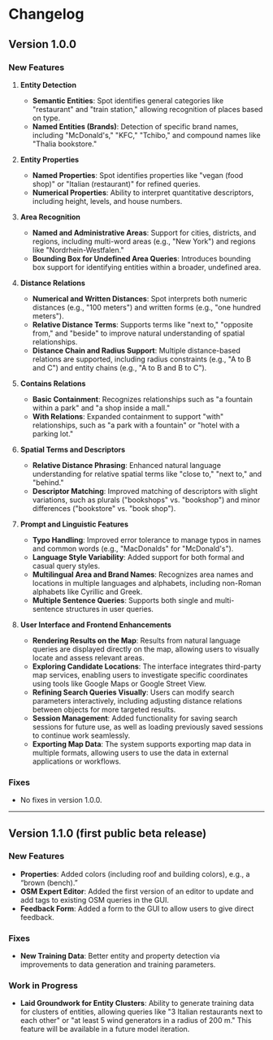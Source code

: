 # Changelog

## Version 1.0.0

### **New Features**

1. **Entity Detection**
   - **Semantic Entities**: Spot identifies general categories like "restaurant" and "train station," allowing recognition of places based on type.
   - **Named Entities (Brands)**: Detection of specific brand names, including "McDonald's," "KFC," "Tchibo," and compound names like "Thalia bookstore."

2. **Entity Properties**
   - **Named Properties**: Spot identifies properties like "vegan (food shop)" or "Italian (restaurant)" for refined queries.
   - **Numerical Properties**: Ability to interpret quantitative descriptors, including height, levels, and house numbers.

3. **Area Recognition**
   - **Named and Administrative Areas**: Support for cities, districts, and regions, including multi-word areas (e.g., "New York") and regions like "Nordrhein-Westfalen."
   - **Bounding Box for Undefined Area Queries**: Introduces bounding box support for identifying entities within a broader, undefined area.

4. **Distance Relations**
   - **Numerical and Written Distances**: Spot interprets both numeric distances (e.g., "100 meters") and written forms (e.g., "one hundred meters").
   - **Relative Distance Terms**: Supports terms like "next to," "opposite from," and "beside" to improve natural understanding of spatial relationships.
   - **Distance Chain and Radius Support**: Multiple distance-based relations are supported, including radius constraints (e.g., "A to B and C") and entity chains (e.g., "A to B and B to C").

5. **Contains Relations**
   - **Basic Containment**: Recognizes relationships such as "a fountain within a park" and "a shop inside a mall."
   - **With Relations**: Expanded containment to support "with" relationships, such as "a park with a fountain" or "hotel with a parking lot."

6. **Spatial Terms and Descriptors**
   - **Relative Distance Phrasing**: Enhanced natural language understanding for relative spatial terms like "close to," "next to," and "behind."
   - **Descriptor Matching**: Improved matching of descriptors with slight variations, such as plurals ("bookshops" vs. "bookshop") and minor differences ("bookstore" vs. "book shop").

7. **Prompt and Linguistic Features**
   - **Typo Handling**: Improved error tolerance to manage typos in names and common words (e.g., "MacDonalds" for "McDonald's").
   - **Language Style Variability**: Added support for both formal and casual query styles.
   - **Multilingual Area and Brand Names**: Recognizes area names and locations in multiple languages and alphabets, including non-Roman alphabets like Cyrillic and Greek.
   - **Multiple Sentence Queries**: Supports both single and multi-sentence structures in user queries.

8. **User Interface and Frontend Enhancements**
   - **Rendering Results on the Map**: Results from natural language queries are displayed directly on the map, allowing users to visually locate and assess relevant areas.
   - **Exploring Candidate Locations**: The interface integrates third-party map services, enabling users to investigate specific coordinates using tools like Google Maps or Google Street View.
   - **Refining Search Queries Visually**: Users can modify search parameters interactively, including adjusting distance relations between objects for more targeted results.
   - **Session Management**: Added functionality for saving search sessions for future use, as well as loading previously saved sessions to continue work seamlessly.
   - **Exporting Map Data**: The system supports exporting map data in multiple formats, allowing users to use the data in external applications or workflows.

### **Fixes**
- No fixes in version 1.0.0.

---

## Version 1.1.0 (first public beta release) 

### **New Features**
- **Properties**: Added colors (including roof and building colors), e.g., a “brown (bench).”
- **OSM Expert Editor**: Added the first version of an editor to update and add tags to existing OSM queries in the GUI.
- **Feedback Form**: Added a form to the GUI to allow users to give direct feedback.

### **Fixes**
- **New Training Data**: Better entity and property detection via improvements to data generation and training parameters.

### **Work in Progress**
- **Laid Groundwork for Entity Clusters**: Ability to generate training data for clusters of entities, allowing queries like "3 Italian restaurants next to each other" or "at least 5 wind generators in a radius of 200 m." This feature will be available in a future model iteration.
